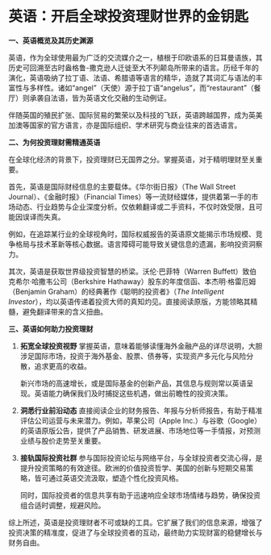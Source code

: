 # 英语：开启全球投资理财世界的金钥匙

**一、英语概览及其历史渊源**

英语，作为全球使用最为广泛的交流媒介之一，植根于印欧语系的日耳曼语族，其历史可回溯至古时盎格鲁-撒克逊人迁徙至大不列颠岛所带来的语言。历经千年的演化，英语吸纳了拉丁语、法语、希腊语等语言的精华，造就了其词汇与语法的丰富性与多样性。诸如“angel”（天使）源于拉丁语“angelus”，而“restaurant”（餐厅）则承袭自法语，皆为英语文化交融的生动例证。

伴随英国的殖民扩张、国际贸易的繁荣以及科技的飞跃，英语跨越国界，成为英美加澳等国家的官方语言，亦是国际组织、学术研究与商业往来的首选语言。

**二、为何投资理财需精通英语**

在全球化经济的背景下，投资理财已无国界之分。掌握英语，对于精明理财至关重要。

首先，英语是国际财经信息的主要载体。《华尔街日报》（The Wall Street Journal）、《金融时报》（Financial Times）等一流财经媒体，提供着第一手的市场动态、行业趋势与企业深度分析。仅依赖翻译或二手资料，不仅时效受限，且可能因误译而失真。

例如，在追踪某行业的全球视角时，国际权威报告的英语原文能揭示市场规模、竞争格局与技术革新等核心数据。语言障碍可能导致关键信息的遗漏，影响投资洞察力。

其次，英语是获取世界级投资智慧的桥梁。沃伦·巴菲特（Warren Buffett）致伯克希尔·哈撒韦公司（Berkshire Hathaway）股东的年度信函、本杰明·格雷厄姆（Benjamin Graham）的经典著作《聪明的投资者》（_The Intelligent Investor_），均以英语传递着投资大师的真知灼见。直接阅读原版，方能领略其精髓，避免翻译带来的含义扭曲。

**三、英语如何助力投资理财**

1. **拓宽全球投资视野** 掌握英语，意味着能够读懂海外金融产品的详尽说明，大胆涉足国际市场，投资于海外基金、股票、债券等，实现资产多元化与风险分散，追求更高的收益。
    
    新兴市场的高速增长，或是国际基金的创新产品，其信息与规则常以英语呈现。英语能力确保我们及时捕捉这些机遇，做出前瞻性的投资决策。
    
2. **洞悉行业前沿动态** 直接阅读企业的财务报告、年报与分析师报告，有助于精准评估公司运营与未来潜力。例如，苹果公司（Apple Inc.）与谷歌（Google）的英语原版公告，提供了产品销售、研发进展、市场地位等一手情报，对预测业绩与股价走势至关重要。
    
3. **接轨国际投资社群** 参与国际投资论坛与网络平台，与全球投资者交流心得，是提升投资策略的有效途径。欧洲的价值投资哲学、美国的创新与短期交易策略，皆可通过英语交流汲取，塑造个性化投资风格。
    
    同时，国际投资者的信息共享有助于迅速响应全球市场情绪与趋势，确保投资组合适时调整，规避风险。
    

综上所述，英语是投资理财者不可或缺的工具。它扩展了我们的信息来源，增强了投资决策的精准度，促进了与全球投资者的互动，最终助力实现财富的稳健增长与财务自由。